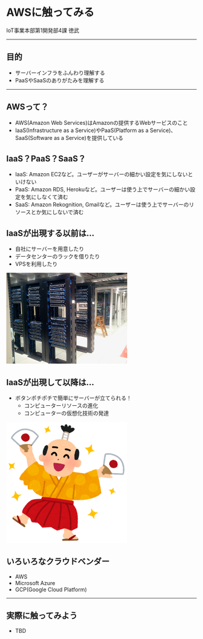 # AWSに触ってみる

IoT事業本部第1開発部4課 徳武

---

## 目的

- サーバーインフラをふんわり理解する
- PaaSやSaaSのありがたみを理解する

---

## AWSって？

- AWS(Amazon Web Services)はAmazonの提供するWebサービスのこと
- IaaS(Infrastructure as a Service)やPaaS(Platform as a Service)、SaaS(Software as a Service)を提供している

>>>

## IaaS？PaaS？SaaS？

- IaaS: Amazon EC2など。ユーザーがサーバーの細かい設定を気にしないといけない
- PaaS: Amazon RDS, Herokuなど。ユーザーは使う上でサーバーの細かい設定を気にしなくて済む
- SaaS: Amazon Rekognition, Gmailなど。ユーザーは使う上でサーバーのリソースとか気にしないで済む

>>>

## IaaSが出現する以前は...

- 自社にサーバーを用意したり
- データセンターのラックを借りたり
- VPSを利用したり

<img src="./image/datacenter-286386_1280.jpg" alt="喜びの舞" width="320px">

>>>

## IaaSが出現して以降は...

- ボタンポチポチで簡単にサーバーが立てられる！
    - コンピューターリソースの進化
    - コンピューターの仮想化技術の発達

<img src="./image/dance_yorokobi_mai_man.png" alt="喜びの舞" width="320px">

>>>

## いろいろなクラウドベンダー

- AWS
- Microsoft Azure
- GCP(Google Cloud Platform)

---

## 実際に触ってみよう

- TBD
